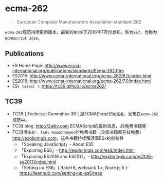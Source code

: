# ecma-262

> European Computer Manufacturers Association standard-262

`ecma-262`规范持续更新版本，最新的`第7版`于2016年7月份发布，称为`ES7`，也称为`ECMAScript 2016`。

## Publications

* ES Home Page: <http://www.ecma-international.org/publications/standards/Ecma-262.htm>
* ES2015: <http://www.ecma-international.org/ecma-262/6.0/index.html>
* ES2016: <http://www.ecma-international.org/ecma-262/7.0/index.html>
* ES`( latest )`: <https://tc39.github.io/ecma262/>


## TC39

* TC39 ( Technical Committee 39 ) 是ECMAScript的`制定者`，发布在`ecma-262`规范中。
* TC39 blog: <http://2ality.com> ECMAScript的最新消息，JS免费书籍等
* TC39博主`Dr. Axel Rauschmayer`的免费书籍（全部书籍都在线免费）<http://exploringjs.com>，这些书籍持续解读着ESx的新特性
    * 「Speaking JavaScript」- About ES5
    * 「Exploring ES6」- <http://exploringjs.com/es6/index.html>
    * 「Exploring ES2016 and ES2017」- <http://exploringjs.com/es2016-es2017/index.html>
    * 「Setting up ES6」( Babel 6, webpack 1.x, Node.js 5 )- <https://leanpub.com/setting-up-es6/read>




